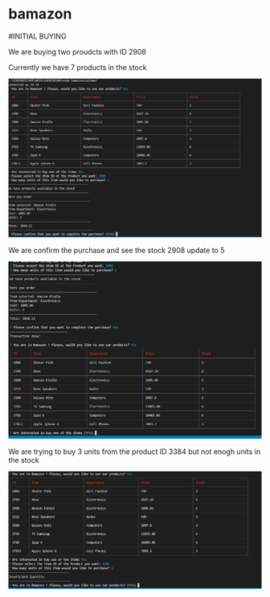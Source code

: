 # bamazon


#INITIAL BUYING

We are buying two proudcts with ID 2908

Currently we have 7 products in the stock

![](screenshoots/buyingaproduct.PNG)


We are confirm the purchase and see the stock 2908 update to 5

![](screenshoots/confirmthepurchase.PNG)


We are trying to buy 3 units from the product ID 3384 but not enogh units in the stock

![](screenshoots/insufficentquantity.PNG)
